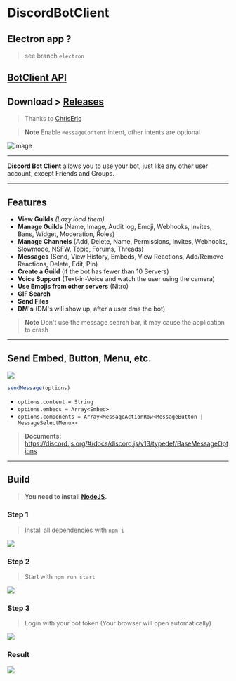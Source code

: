 # DiscordBotClient

## Electron app ?

> see branch `electron`

## [BotClient API]()

## Download > [Releases](https://github.com/aiko-chan-ai/DiscordBotClient/releases)
 
> Thanks to [ChrisEric](https://github.com/CE1CECL)

> **Note**
> Enable `MessageContent` intent, other intents are optional

![image](https://user-images.githubusercontent.com/71698422/204597818-cdc305c2-e753-4546-ad51-3da41721aef0.png)


---

**Discord Bot Client** allows you to use your bot, just like any other user account, except Friends and Groups. 

---

## Features

- **View Guilds** *(Lazy load them)*
- **Manage Guilds** (Name, Image, Audit log, Emoji, Webhooks, Invites, Bans, Widget, Moderation, Roles)
- **Manage Channels** (Add, Delete, Name, Permissions, Invites, Webhooks, Slowmode, NSFW, Topic, Forums, Threads)
- **Messages** (Send, View History, Embeds, View Reactions, Add/Remove Reactions, Delete, Edit, Pin)
- **Create a Guild** (if the bot has fewer than 10 Servers)
- **Voice Support** (Text-in-Voice and watch the user using the camera)
- **Use Emojis from other servers** (Nitro)
- **GIF Search**
- **Send Files**
- **DM's** (DM's will show up, after a user dms the bot)

> **Note**
> Don't use the message search bar, it may cause the application to crash

---

## Send Embed, Button, Menu, etc.

<img src='https://cdn.discordapp.com/attachments/820557032016969751/1049681619419676692/image.png'>

```js
sendMessage(options)
```

- `options.content = String`
- `options.embeds = Array<Embed>`
- `options.components = Array<MessageActionRow<MessageButton | MessageSelectMenu>>`
> **Documents:**
> https://discord.js.org/#/docs/discord.js/v13/typedef/BaseMessageOptions


---

## Build

>  __You need to install [NodeJS](https://nodejs.org/en/download/).__ 

### Step 1


>  Install all dependencies with ```npm i``` 

<img src='https://cdn.discordapp.com/attachments/820557032016969751/1047190965020016640/image.png'>

### Step 2


>  Start with ```npm run start``` 

<img src='https://cdn.discordapp.com/attachments/820557032016969751/1047191085010649128/image.png'>

### Step 3


>  Login with your bot token (Your browser will open automatically)

<img src='https://cdn.discordapp.com/attachments/820557032016969751/1047191156615819274/image.png'>

### Result


<img src='https://cdn.discordapp.com/attachments/820557032016969751/1047193189376868362/image.png'>

